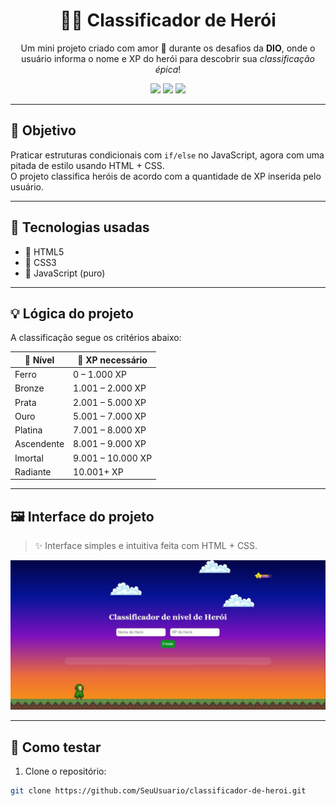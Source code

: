 <h1 align="center">🦸‍♀️ Classificador de Herói</h1>

<p align="center">
  Um mini projeto criado com amor 💛 durante os desafios da <strong>DIO</strong>, onde o usuário informa o nome e XP do herói para descobrir sua <em>classificação épica</em>!
</p>

<div align="center">
  <img src="https://img.shields.io/badge/Feito%20com-JavaScript-yellow?style=for-the-badge&logo=javascript" />
  <img src="https://img.shields.io/badge/Projeto-DIO-blueviolet?style=for-the-badge" />
  <img src="https://img.shields.io/badge/Status-Concluído-brightgreen?style=for-the-badge" />
</div>

---

## 🧠 Objetivo

Praticar estruturas condicionais com `if/else` no JavaScript, agora com uma pitada de estilo usando HTML + CSS.  
O projeto classifica heróis de acordo com a quantidade de XP inserida pelo usuário.

---

## 🚀 Tecnologias usadas

- 🎨 HTML5
- 💅 CSS3
- 🧠 JavaScript (puro)

---

## 💡 Lógica do projeto

A classificação segue os critérios abaixo:

| 🏅 Nível       | 🧪 XP necessário  |
|---------------|------------------|
| Ferro         | 0 – 1.000 XP     |
| Bronze        | 1.001 – 2.000 XP |
| Prata         | 2.001 – 5.000 XP |
| Ouro          | 5.001 – 7.000 XP |
| Platina       | 7.001 – 8.000 XP |
| Ascendente     | 8.001 – 9.000 XP |
| Imortal      | 9.001 – 10.000 XP|
| Radiante      | 10.001+ XP       |

---

## 🖼️ Interface do projeto

> ✨ Interface simples e intuitiva feita com HTML + CSS.

<!-- Substitua o caminho abaixo pela imagem da interface -->
<p align="center">
  <img src="src/screenshot.jpg" alt="Tela do projeto" width="600px" />
</p>

---

## 🧪 Como testar

1. Clone o repositório:
```bash
git clone https://github.com/SeuUsuario/classificador-de-heroi.git
